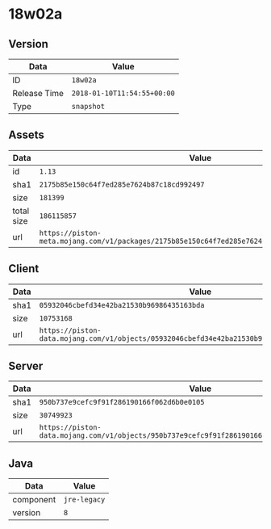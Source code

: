 # 18w02a

## Version

|**Data**        | **Value**                 |
|----------------|-------------------------|
| ID   | ```18w02a```   |
| Release Time   | ```2018-01-10T11:54:55+00:00```   |
| Type   | ```snapshot```   |

## Assets

|**Data**        | **Value**                 |
|----------------|-------------------------|
| id   | ```1.13```   |
| sha1   | ```2175b85e150c64f7ed285e7624b87c18cd992497```   |
| size   | ```181399```   |
| total size  | ```186115857```  |
| url       | ```https://piston-meta.mojang.com/v1/packages/2175b85e150c64f7ed285e7624b87c18cd992497/1.13.json``` |

## Client

|**Data**        | **Value**                 |
|----------------|-------------------------|
| sha1   | ```05932046cbefd34e42ba21530b96986435163bda```   |
| size   | ```10753168```   |
| url       | ```https://piston-data.mojang.com/v1/objects/05932046cbefd34e42ba21530b96986435163bda/client.jar``` |

## Server

|**Data**        | **Value**                 |
|----------------|-------------------------|
| sha1   | ```950b737e9cefc9f91f286190166f062d6b0e0105```   |
| size   | ```30749923```   |
| url       | ```https://piston-data.mojang.com/v1/objects/950b737e9cefc9f91f286190166f062d6b0e0105/server.jar``` |

## Java

|**Data**        | **Value**                 |
|----------------|-------------------------|
| component   | ```jre-legacy```   |
| version   | ```8```   |